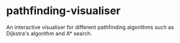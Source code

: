 # pathfinding-visualiser

An interactive visualiser for different pathfinding algorithms such as Dijkstra's algorithm and A* search.

